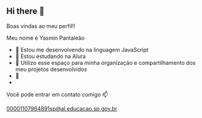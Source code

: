 ## Hi there 👋

Boas vindas ao meu perfil!!

Meu nome é Yasmin Pantaleão


- 🔭 Estou me desenvolvendo na linguagem JavaScript
- 🌱 Estou estudando na Alura
- 👯 Utilizo esse espaço para minha organização e compartilhamento dos meu projetos desenvolvidos
- 🤔
- 
Você pode entrar em contato comigo 📫

00001107964891sp@al.educacao.sp.gov.br
